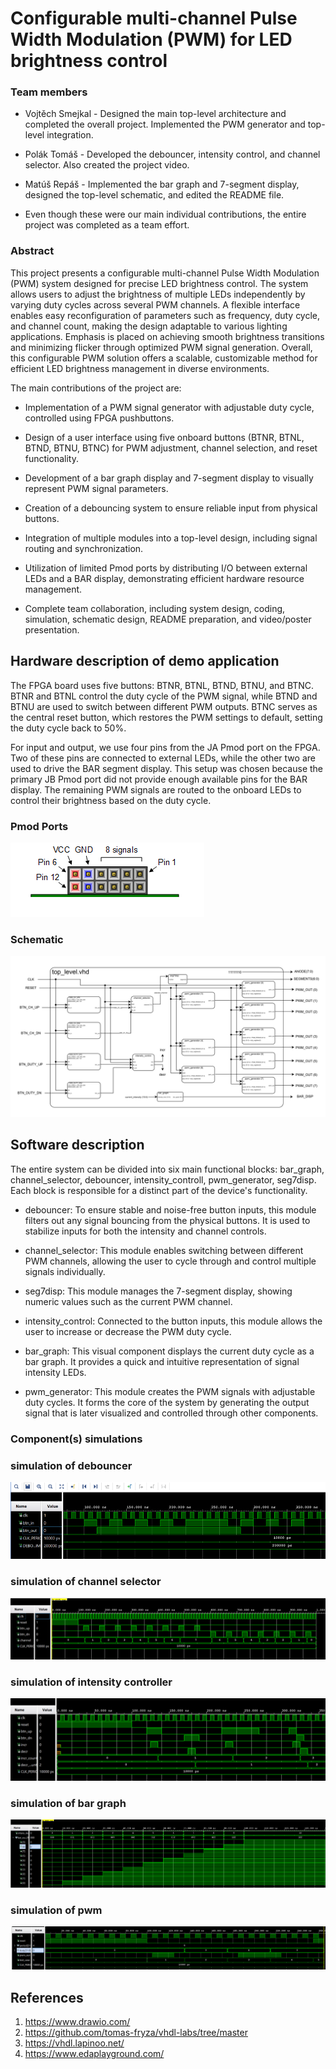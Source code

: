 # Configurable multi-channel Pulse Width Modulation (PWM) for LED brightness control

### Team members

* Vojtěch Smejkal -  Designed the main top-level architecture and completed the overall project. Implemented the PWM generator and top-level integration.
* Polák Tomáš - Developed the debouncer, intensity control, and channel selector. Also created the project video.
* Matúš Repáš - Implemented the bar graph and 7-segment display, designed the top-level schematic, and edited the README file.

* Even though these were our main individual contributions, the entire project was completed as a team effort.

### Abstract

This project presents a configurable multi-channel Pulse Width Modulation (PWM) system designed for precise LED brightness control. The system allows users to adjust the brightness of multiple LEDs independently by varying duty cycles across several PWM channels. A flexible interface enables easy reconfiguration of parameters such as frequency, duty cycle, and channel count, making the design adaptable to various lighting applications. Emphasis is placed on achieving smooth brightness transitions and minimizing flicker through optimized PWM signal generation. Overall, this configurable PWM solution offers a scalable, customizable method for efficient LED brightness management in diverse environments.

The main contributions of the project are:

* Implementation of a PWM signal generator with adjustable duty cycle, controlled using FPGA pushbuttons.

* Design of a user interface using five onboard buttons (BTNR, BTNL, BTND, BTNU, BTNC) for PWM adjustment, channel selection, and reset functionality.

* Development of a bar graph display and 7-segment display to visually represent PWM signal parameters.

* Creation of a debouncing system to ensure reliable input from physical buttons.

* Integration of multiple modules into a top-level design, including signal routing and synchronization.

* Utilization of limited Pmod ports by distributing I/O between external LEDs and a BAR display, demonstrating efficient hardware resource management.

* Complete team collaboration, including system design, coding, simulation, schematic design, README preparation, and video/poster presentation.

## Hardware description of demo application
The FPGA board uses five buttons: BTNR, BTNL, BTND, BTNU, and BTNC. BTNR and BTNL control the duty cycle of the PWM signal, while BTND and BTNU are used to switch between different PWM outputs. BTNC serves as the central reset button, which restores the PWM settings to default, setting the duty cycle back to 50%.

For input and output, we use four pins from the JA Pmod port on the FPGA. Two of these pins are connected to external LEDs, while the other two are used to drive the BAR segment display. This setup was chosen because the primary JB Pmod port did not provide enough available pins for the BAR display. The remaining PWM signals are routed to the onboard LEDs to control their brightness based on the duty cycle.

### Pmod Ports
![pmod](imgs/Pmod_pinout.png)

### Schematic
![schema](imgs/schema_toplevel.png)

## Software description

The entire system can be divided into six main functional blocks: bar_graph, channel_selector, debouncer, intensity_controll, pwm_generator, seg7disp. Each block is responsible for a distinct part of the device's functionality.

* debouncer: To ensure stable and noise-free button inputs, this module filters out any signal bouncing from the physical buttons. It is used to stabilize inputs for both the intensity and channel controls.

* channel_selector: This module enables switching between different PWM channels, allowing the user to cycle through and control multiple signals individually.

* seg7disp: This module manages the 7-segment display, showing numeric values such as the current PWM channel.

* intensity_control: Connected to the button inputs, this module allows the user to increase or decrease the PWM duty cycle.

* bar_graph: This visual component displays the current duty cycle as a bar graph. It provides a quick and intuitive representation of signal intensity LEDs.

* pwm_generator: This module creates the PWM signals with adjustable duty cycles. It forms the core of the system by generating the output signal that is later visualized and controlled through other components.




### Component(s) simulations

### simulation of debouncer
![simulation of debouncer](imgs/sim_debouncer.png)

### simulation of channel selector
![simulation of channel selector](imgs/sim_channel_selector.png)


### simulation of intensity controller
![simulation of intensity controller](imgs/sim_intensity_controller.png)

### simulation of bar graph
![simulation of bar graph](imgs/sim_bargraph.png)


### simulation of pwm
![simulation of pwm](imgs/sim_pwm.png)

## References

1. https://www.drawio.com/
2. https://github.com/tomas-fryza/vhdl-labs/tree/master
3. https://vhdl.lapinoo.net/
4. https://www.edaplayground.com/
